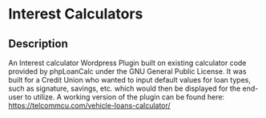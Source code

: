 # Interest Calculators

## Description

An Interest calculator Wordpress Plugin built on existing calculator code provided by phpLoanCalc under the GNU General Public License. It was built for a Credit Union who wanted to input default values for loan types, such as signature, savings, etc. which would then be displayed for the end-user to utilize. A working version of the plugin can be found here: https://telcommcu.com/vehicle-loans-calculator/